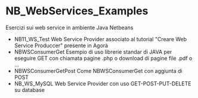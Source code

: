 # NB_WebServices_Examples
Esercizi sui web service in ambiente Java Netbeans

- NB11_WS_Test	    Web Service Provider associato al tutorial "Creare Web Service Produccer" presente in Agorà
- NBWSConsumerGet	  Esempio di uso librerie standar di JAVA per eseguire GET con chiamata pagine .php o download di pagine file .pdf o ...
- NBWSConsumerGetPost	Come NBWSConsumerGet con aggiunta di POST
- NB_WS_MySQL	       Web Service Provider con uso GET-POST-PUT-DELETE su database
